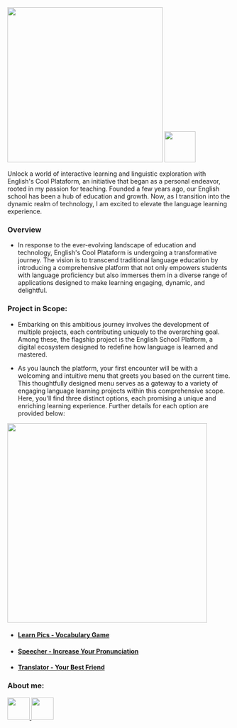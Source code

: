 <!DOCTYPE html>
<html lang="en">
<head>
    <meta charset="UTF-8">
    <meta http-equiv="X-UA-Compatible" content="IE=edge">
    <meta name="viewport" content="width=device-width, initial-scale=1.0">
</head>
<body>
  <img src="https://github.com/Faabry/Englishs-Cool/assets/110841289/6a4b42be-f1eb-4132-8265-498e34fc7f40" width=350px>
  <img src="https://github.com/Faabry/Englishs-Cool/assets/110841289/ef4ad548-1b26-477c-aba6-871a93fd13a1" widht=70px height=70px>
  <p>Unlock a world of interactive learning and linguistic exploration with English's Cool Plataform, an initiative that began as a personal endeavor, rooted in my passion for teaching. Founded a few years ago, our English school has been a hub of education and growth. Now, as I transition into the dynamic realm of technology, I am excited to elevate the language learning experience.</p>
  
  <h3>Overview</h3>
  <ul>
      <li><p>In response to the ever-evolving landscape of education and technology, English's Cool Plataform is undergoing a transformative journey. The vision is to transcend traditional language education by introducing a comprehensive platform that not only empowers students with language proficiency but also immerses them in a diverse range of applications designed to make learning engaging, dynamic, and delightful.</p></li>
  </ul>
  
  <h3>Project in Scope:</h3>
    <ul>
        <li><p>Embarking on this ambitious journey involves the development of multiple projects, each contributing uniquely to the overarching goal. Among these, the flagship project is the English School Platform, a digital ecosystem designed to redefine how language is learned and mastered.</p></li>
        <li><p>As you launch the platform, your first encounter will be with a welcoming and intuitive menu that greets you based on the current time. This thoughtfully designed menu serves as a gateway to a variety of engaging language learning projects within this comprehensive scope. Here, you'll find three distinct options, each promising a unique and enriching learning experience. Further details for each option are provided below:</p></li>
    </ul>
    <img src="https://github.com/Faabry/Englishs-Cool/assets/110841289/bbe25c26-621d-4b89-b0b5-26a5e4912c5d" height=450px widht=500px>
    <br>
  <ul>
    <li><h4><a href="https://github.com/Faabry/Englishs-Cool/tree/master/Menu/Learn_Pics">Learn Pics - Vocabulary Game</a></h4></li>
    <li><h4><a href="https://github.com/Faabry/Englishs-Cool/tree/master/Menu/Speecher">Speecher - Increase Your Pronunciation</a></h4></li>
    <li><h4><a href="https://github.com/Faabry/Englishs-Cool/tree/master/Menu/Translator">Translator - Your Best Friend</a></h4></li>
  </ul>
  <h3>About me: </h3>
  <a href="https://www.linkedin.com/in/airton-f-225784255/">
  <img src="https://user-images.githubusercontent.com/110841289/224358942-846f52a8-6945-49ca-8aa7-6719b2f1c603.png" height=50px width=50px>
  </a>
  <a href="https://www.instagram.com/faa_bry/">
  <img src="https://user-images.githubusercontent.com/110841289/224359564-da97e372-92b5-4229-9d73-eee2779e16c4.png" height=50px width=50px>
  </a>
</body>
</html>
